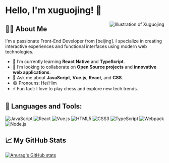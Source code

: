 # Hello, I'm xuguojing! 👋

<img align="right" src="https://via.placeholder.com/150" alt="Illustration of Xuguojing">


## 👨‍💻 About Me
I'm a passionate Front-End Developer from [beijing]. I specialize in creating interactive experiences and functional interfaces using modern web technologies.

- 🌱 I’m currently learning **React Native** and **TypeScript**.
- 👯 I’m looking to collaborate on **Open Source projects** and **innovative web applications**.
- 💬 Ask me about **JavaScript**, **Vue.js**, **React**, and **CSS**.
- 😄 Pronouns: He/Him
- ⚡ Fun fact: I love to play chess and explore new tech trends.

## 🚀 Languages and Tools:
![JavaScript](https://img.shields.io/badge/-JavaScript-black?style=flat-square&logo=javascript)
![React](https://img.shields.io/badge/-React-black?style=flat-square&logo=react)
![Vue.js](https://img.shields.io/badge/-Vue.js-black?style=flat-square&logo=vue.js)
![HTML5](https://img.shields.io/badge/-HTML5-black?style=flat-square&logo=html5)
![CSS3](https://img.shields.io/badge/-CSS3-black?style=flat-square&logo=css3)
![TypeScript](https://img.shields.io/badge/-TypeScript-black?style=flat-square&logo=typescript)
![Webpack](https://img.shields.io/badge/-Webpack-black?style=flat-square&logo=webpack)
![Node.js](https://img.shields.io/badge/-Node.js-black?style=flat-square&logo=node.js)

## 📈 My GitHub Stats
[![Anurag's GitHub stats](https://github-readme-stats.vercel.app/api?username=xuguojing-xgj)](https://github.com/anuraghazra/github-readme-stats)

<!--
**xuguojing-xgj/xuguojing-xgj** is a ✨ _special_ ✨ repository because its `README.md` (this file) appears on your GitHub profile.

Here are some ideas to get you started:

- 🔭 I’m currently working on ...
- 🌱 I’m currently learning ...
- 👯 I’m looking to collaborate on ...
- 🤔 I’m looking for help with ...
- 💬 Ask me about ...
- 📫 How to reach me: ...
- 😄 Pronouns: ...
- ⚡ Fun fact: ...
-->
